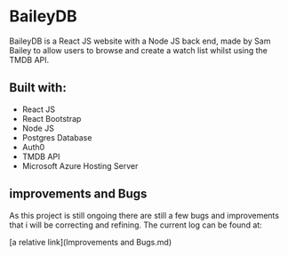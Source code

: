 # BaileyDB

BaileyDB is a React JS website with a Node JS back end, made by Sam Bailey to allow users to browse and create a watch list whilst using the TMDB API.

## Built with:

- React JS
- React Bootstrap
- Node JS
- Postgres Database
- Auth0
- TMDB API
- Microsoft Azure Hosting Server

## improvements and Bugs

As this project is still ongoing there are still a few bugs and improvements that i will be correcting and refining. The current log can be found at:

[a relative link](Improvements and Bugs.md)
